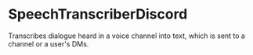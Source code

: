 # SpeechTranscriberDiscord
Transcribes dialogue heard in a voice channel into text, which is sent to a channel or a user's DMs.
